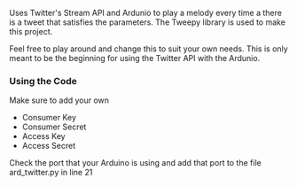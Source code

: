 <html>
<head>
	<title> Basic Arduino with Twitter API</title>
</head>
<body>
<p>Uses Twitter's Stream API and Ardunio to play a melody every time a there is a tweet that satisfies the parameters. The Tweepy library is used to make this project.
</p>

<p>
Feel free to play around and change this to suit your own needs. This is only meant to be the beginning for using the Twitter API with the Ardunio. 
</p>


<h3> Using the Code</h3>
<p> Make sure to add your own 
<ul>
	<li>Consumer Key</li>
	<li>Consumer Secret</li>
	<li>Access Key</li>
	<li>Access Secret</li>
</ul>
</p>
<p> Check the port that your Arduino is using and add that port to the file 
ard_twitter.py in line 21</p>

</body>
</html>
